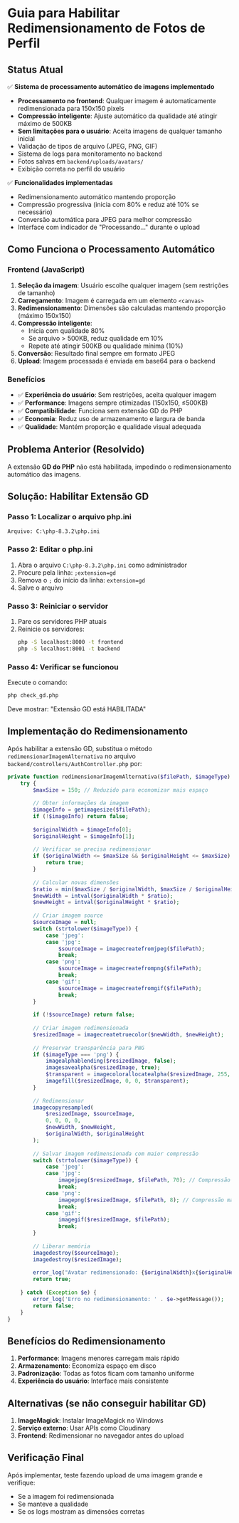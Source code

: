 # Guia para Habilitar Redimensionamento de Fotos de Perfil

## Status Atual

✅ **Sistema de processamento automático de imagens implementado**
- **Processamento no frontend**: Qualquer imagem é automaticamente redimensionada para 150x150 pixels
- **Compressão inteligente**: Ajuste automático da qualidade até atingir máximo de 500KB
- **Sem limitações para o usuário**: Aceita imagens de qualquer tamanho inicial
- Validação de tipos de arquivo (JPEG, PNG, GIF)
- Sistema de logs para monitoramento no backend
- Fotos salvas em `backend/uploads/avatars/`
- Exibição correta no perfil do usuário

✅ **Funcionalidades implementadas**
- Redimensionamento automático mantendo proporção
- Compressão progressiva (inicia com 80% e reduz até 10% se necessário)
- Conversão automática para JPEG para melhor compressão
- Interface com indicador de "Processando..." durante o upload

## Como Funciona o Processamento Automático

### Frontend (JavaScript)
1. **Seleção da imagem**: Usuário escolhe qualquer imagem (sem restrições de tamanho)
2. **Carregamento**: Imagem é carregada em um elemento `<canvas>`
3. **Redimensionamento**: Dimensões são calculadas mantendo proporção (máximo 150x150)
4. **Compressão inteligente**: 
   - Inicia com qualidade 80%
   - Se arquivo > 500KB, reduz qualidade em 10%
   - Repete até atingir 500KB ou qualidade mínima (10%)
5. **Conversão**: Resultado final sempre em formato JPEG
6. **Upload**: Imagem processada é enviada em base64 para o backend

### Benefícios
- ✅ **Experiência do usuário**: Sem restrições, aceita qualquer imagem
- ✅ **Performance**: Imagens sempre otimizadas (150x150, ≤500KB)
- ✅ **Compatibilidade**: Funciona sem extensão GD do PHP
- ✅ **Economia**: Reduz uso de armazenamento e largura de banda
- ✅ **Qualidade**: Mantém proporção e qualidade visual adequada

## Problema Anterior (Resolvido)
A extensão **GD do PHP** não está habilitada, impedindo o redimensionamento automático das imagens.

## Solução: Habilitar Extensão GD

### Passo 1: Localizar o arquivo php.ini
```
Arquivo: C:\php-8.3.2\php.ini
```

### Passo 2: Editar o php.ini
1. Abra o arquivo `C:\php-8.3.2\php.ini` como administrador
2. Procure pela linha: `;extension=gd`
3. Remova o `;` do início da linha: `extension=gd`
4. Salve o arquivo

### Passo 3: Reiniciar o servidor
1. Pare os servidores PHP atuais
2. Reinicie os servidores:
   ```bash
   php -S localhost:8000 -t frontend
   php -S localhost:8001 -t backend
   ```

### Passo 4: Verificar se funcionou
Execute o comando:
```bash
php check_gd.php
```

Deve mostrar: "Extensão GD está HABILITADA"

## Implementação do Redimensionamento

Após habilitar a extensão GD, substitua o método `redimensionarImagemAlternativa` no arquivo `backend/controllers/AuthController.php` por:

```php
private function redimensionarImagemAlternativa($filePath, $imageType) {
    try {
        $maxSize = 150; // Reduzido para economizar mais espaço
        
        // Obter informações da imagem
        $imageInfo = getimagesize($filePath);
        if (!$imageInfo) return false;
        
        $originalWidth = $imageInfo[0];
        $originalHeight = $imageInfo[1];
        
        // Verificar se precisa redimensionar
        if ($originalWidth <= $maxSize && $originalHeight <= $maxSize) {
            return true;
        }
        
        // Calcular novas dimensões
        $ratio = min($maxSize / $originalWidth, $maxSize / $originalHeight);
        $newWidth = intval($originalWidth * $ratio);
        $newHeight = intval($originalHeight * $ratio);
        
        // Criar imagem source
        $sourceImage = null;
        switch (strtolower($imageType)) {
            case 'jpeg':
            case 'jpg':
                $sourceImage = imagecreatefromjpeg($filePath);
                break;
            case 'png':
                $sourceImage = imagecreatefrompng($filePath);
                break;
            case 'gif':
                $sourceImage = imagecreatefromgif($filePath);
                break;
        }
        
        if (!$sourceImage) return false;
        
        // Criar imagem redimensionada
        $resizedImage = imagecreatetruecolor($newWidth, $newHeight);
        
        // Preservar transparência para PNG
        if ($imageType === 'png') {
            imagealphablending($resizedImage, false);
            imagesavealpha($resizedImage, true);
            $transparent = imagecolorallocatealpha($resizedImage, 255, 255, 255, 127);
            imagefill($resizedImage, 0, 0, $transparent);
        }
        
        // Redimensionar
        imagecopyresampled(
            $resizedImage, $sourceImage,
            0, 0, 0, 0,
            $newWidth, $newHeight,
            $originalWidth, $originalHeight
        );
        
        // Salvar imagem redimensionada com maior compressão
        switch (strtolower($imageType)) {
            case 'jpeg':
            case 'jpg':
                imagejpeg($resizedImage, $filePath, 70); // Compressão maior
                break;
            case 'png':
                imagepng($resizedImage, $filePath, 8); // Compressão maior
                break;
            case 'gif':
                imagegif($resizedImage, $filePath);
                break;
        }
        
        // Liberar memória
        imagedestroy($sourceImage);
        imagedestroy($resizedImage);
        
        error_log("Avatar redimensionado: {$originalWidth}x{$originalHeight} → {$newWidth}x{$newHeight}");
        return true;
        
    } catch (Exception $e) {
        error_log('Erro no redimensionamento: ' . $e->getMessage());
        return false;
    }
}
```

## Benefícios do Redimensionamento

1. **Performance**: Imagens menores carregam mais rápido
2. **Armazenamento**: Economiza espaço em disco
3. **Padronização**: Todas as fotos ficam com tamanho uniforme
4. **Experiência do usuário**: Interface mais consistente

## Alternativas (se não conseguir habilitar GD)

1. **ImageMagick**: Instalar ImageMagick no Windows
2. **Serviço externo**: Usar APIs como Cloudinary
3. **Frontend**: Redimensionar no navegador antes do upload

## Verificação Final

Após implementar, teste fazendo upload de uma imagem grande e verifique:
- Se a imagem foi redimensionada
- Se manteve a qualidade
- Se os logs mostram as dimensões corretas